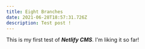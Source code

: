 ```yaml
---
title: Eight Branches
date: 2021-06-28T18:57:31.726Z
description: Test post !
---
```

This is my first test of ***Netlify CMS***. I'm liking it so far!